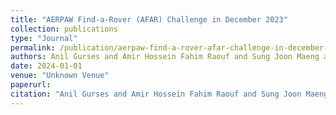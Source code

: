 ```yaml
---
title: "AERPAW Find-a-Rover (AFAR) Challenge in December 2023"
collection: publications
type: "Journal"
permalink: /publication/aerpaw-find-a-rover-afar-challenge-in-december-2023
authors: Anil Gurses and Amir Hossein Fahim Raouf and Sung Joon Maeng and Ozgur Ozdemir and Ismail Guvenc and Mihail Sichitiu
date: 2024-01-01
venue: "Unknown Venue"
paperurl: 
citation: "Anil Gurses and Amir Hossein Fahim Raouf and Sung Joon Maeng and Ozgur Ozdemir and Ismail Guvenc and Mihail Sichitiu, Unknown Venue, 2024"
---
```


